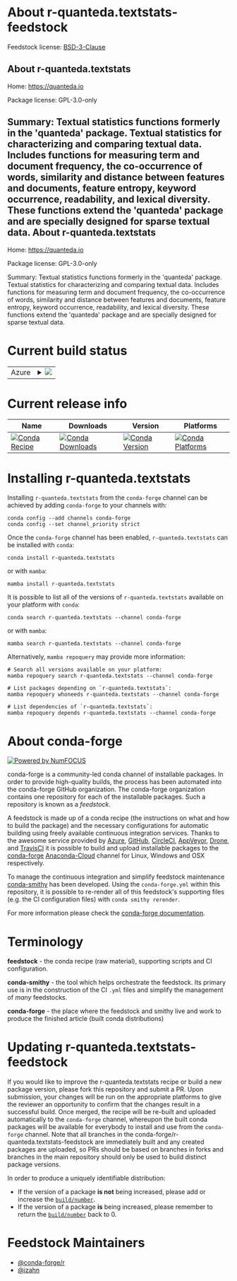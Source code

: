 About r-quanteda.textstats-feedstock
====================================

Feedstock license: [BSD-3-Clause](https://github.com/conda-forge/r-quanteda.textstats-feedstock/blob/main/LICENSE.txt)

About r-quanteda.textstats
--------------------------

Home: https://quanteda.io

Package license: GPL-3.0-only

Summary: Textual statistics functions formerly in the 'quanteda' package. Textual statistics for characterizing and comparing textual data. Includes functions for measuring term and document frequency, the co-occurrence of words, similarity and distance between features and documents, feature entropy, keyword occurrence, readability, and lexical diversity.  These functions extend the 'quanteda' package and are specially designed for sparse textual data.
About r-quanteda.textstats
--------------------------

Home: https://quanteda.io

Package license: GPL-3.0-only

Summary: Textual statistics functions formerly in the 'quanteda' package. Textual statistics for characterizing and comparing textual data. Includes functions for measuring term and document frequency, the co-occurrence of words, similarity and distance between features and documents, feature entropy, keyword occurrence, readability, and lexical diversity.  These functions extend the 'quanteda' package and are specially designed for sparse textual data.

Current build status
====================


<table>
    
  <tr>
    <td>Azure</td>
    <td>
      <details>
        <summary>
          <a href="https://dev.azure.com/conda-forge/feedstock-builds/_build/latest?definitionId=12646&branchName=main">
            <img src="https://dev.azure.com/conda-forge/feedstock-builds/_apis/build/status/r-quanteda.textstats-feedstock?branchName=main">
          </a>
        </summary>
        <table>
          <thead><tr><th>Variant</th><th>Status</th></tr></thead>
          <tbody><tr>
              <td>linux_64_r_base4.1</td>
              <td>
                <a href="https://dev.azure.com/conda-forge/feedstock-builds/_build/latest?definitionId=12646&branchName=main">
                  <img src="https://dev.azure.com/conda-forge/feedstock-builds/_apis/build/status/r-quanteda.textstats-feedstock?branchName=main&jobName=linux&configuration=linux%20linux_64_r_base4.1" alt="variant">
                </a>
              </td>
            </tr><tr>
              <td>linux_64_r_base4.2</td>
              <td>
                <a href="https://dev.azure.com/conda-forge/feedstock-builds/_build/latest?definitionId=12646&branchName=main">
                  <img src="https://dev.azure.com/conda-forge/feedstock-builds/_apis/build/status/r-quanteda.textstats-feedstock?branchName=main&jobName=linux&configuration=linux%20linux_64_r_base4.2" alt="variant">
                </a>
              </td>
            </tr><tr>
              <td>osx_64_r_base4.1</td>
              <td>
                <a href="https://dev.azure.com/conda-forge/feedstock-builds/_build/latest?definitionId=12646&branchName=main">
                  <img src="https://dev.azure.com/conda-forge/feedstock-builds/_apis/build/status/r-quanteda.textstats-feedstock?branchName=main&jobName=osx&configuration=osx%20osx_64_r_base4.1" alt="variant">
                </a>
              </td>
            </tr><tr>
              <td>osx_64_r_base4.2</td>
              <td>
                <a href="https://dev.azure.com/conda-forge/feedstock-builds/_build/latest?definitionId=12646&branchName=main">
                  <img src="https://dev.azure.com/conda-forge/feedstock-builds/_apis/build/status/r-quanteda.textstats-feedstock?branchName=main&jobName=osx&configuration=osx%20osx_64_r_base4.2" alt="variant">
                </a>
              </td>
            </tr><tr>
              <td>win_64</td>
              <td>
                <a href="https://dev.azure.com/conda-forge/feedstock-builds/_build/latest?definitionId=12646&branchName=main">
                  <img src="https://dev.azure.com/conda-forge/feedstock-builds/_apis/build/status/r-quanteda.textstats-feedstock?branchName=main&jobName=win&configuration=win%20win_64_" alt="variant">
                </a>
              </td>
            </tr>
          </tbody>
        </table>
      </details>
    </td>
  </tr>
</table>

Current release info
====================

| Name | Downloads | Version | Platforms |
| --- | --- | --- | --- |
| [![Conda Recipe](https://img.shields.io/badge/recipe-r--quanteda.textstats-green.svg)](https://anaconda.org/conda-forge/r-quanteda.textstats) | [![Conda Downloads](https://img.shields.io/conda/dn/conda-forge/r-quanteda.textstats.svg)](https://anaconda.org/conda-forge/r-quanteda.textstats) | [![Conda Version](https://img.shields.io/conda/vn/conda-forge/r-quanteda.textstats.svg)](https://anaconda.org/conda-forge/r-quanteda.textstats) | [![Conda Platforms](https://img.shields.io/conda/pn/conda-forge/r-quanteda.textstats.svg)](https://anaconda.org/conda-forge/r-quanteda.textstats) |

Installing r-quanteda.textstats
===============================

Installing `r-quanteda.textstats` from the `conda-forge` channel can be achieved by adding `conda-forge` to your channels with:

```
conda config --add channels conda-forge
conda config --set channel_priority strict
```

Once the `conda-forge` channel has been enabled, `r-quanteda.textstats` can be installed with `conda`:

```
conda install r-quanteda.textstats
```

or with `mamba`:

```
mamba install r-quanteda.textstats
```

It is possible to list all of the versions of `r-quanteda.textstats` available on your platform with `conda`:

```
conda search r-quanteda.textstats --channel conda-forge
```

or with `mamba`:

```
mamba search r-quanteda.textstats --channel conda-forge
```

Alternatively, `mamba repoquery` may provide more information:

```
# Search all versions available on your platform:
mamba repoquery search r-quanteda.textstats --channel conda-forge

# List packages depending on `r-quanteda.textstats`:
mamba repoquery whoneeds r-quanteda.textstats --channel conda-forge

# List dependencies of `r-quanteda.textstats`:
mamba repoquery depends r-quanteda.textstats --channel conda-forge
```


About conda-forge
=================

[![Powered by
NumFOCUS](https://img.shields.io/badge/powered%20by-NumFOCUS-orange.svg?style=flat&colorA=E1523D&colorB=007D8A)](https://numfocus.org)

conda-forge is a community-led conda channel of installable packages.
In order to provide high-quality builds, the process has been automated into the
conda-forge GitHub organization. The conda-forge organization contains one repository
for each of the installable packages. Such a repository is known as a *feedstock*.

A feedstock is made up of a conda recipe (the instructions on what and how to build
the package) and the necessary configurations for automatic building using freely
available continuous integration services. Thanks to the awesome service provided by
[Azure](https://azure.microsoft.com/en-us/services/devops/), [GitHub](https://github.com/),
[CircleCI](https://circleci.com/), [AppVeyor](https://www.appveyor.com/),
[Drone](https://cloud.drone.io/welcome), and [TravisCI](https://travis-ci.com/)
it is possible to build and upload installable packages to the
[conda-forge](https://anaconda.org/conda-forge) [Anaconda-Cloud](https://anaconda.org/)
channel for Linux, Windows and OSX respectively.

To manage the continuous integration and simplify feedstock maintenance
[conda-smithy](https://github.com/conda-forge/conda-smithy) has been developed.
Using the ``conda-forge.yml`` within this repository, it is possible to re-render all of
this feedstock's supporting files (e.g. the CI configuration files) with ``conda smithy rerender``.

For more information please check the [conda-forge documentation](https://conda-forge.org/docs/).

Terminology
===========

**feedstock** - the conda recipe (raw material), supporting scripts and CI configuration.

**conda-smithy** - the tool which helps orchestrate the feedstock.
                   Its primary use is in the construction of the CI ``.yml`` files
                   and simplify the management of *many* feedstocks.

**conda-forge** - the place where the feedstock and smithy live and work to
                  produce the finished article (built conda distributions)


Updating r-quanteda.textstats-feedstock
=======================================

If you would like to improve the r-quanteda.textstats recipe or build a new
package version, please fork this repository and submit a PR. Upon submission,
your changes will be run on the appropriate platforms to give the reviewer an
opportunity to confirm that the changes result in a successful build. Once
merged, the recipe will be re-built and uploaded automatically to the
`conda-forge` channel, whereupon the built conda packages will be available for
everybody to install and use from the `conda-forge` channel.
Note that all branches in the conda-forge/r-quanteda.textstats-feedstock are
immediately built and any created packages are uploaded, so PRs should be based
on branches in forks and branches in the main repository should only be used to
build distinct package versions.

In order to produce a uniquely identifiable distribution:
 * If the version of a package **is not** being increased, please add or increase
   the [``build/number``](https://docs.conda.io/projects/conda-build/en/latest/resources/define-metadata.html#build-number-and-string).
 * If the version of a package **is** being increased, please remember to return
   the [``build/number``](https://docs.conda.io/projects/conda-build/en/latest/resources/define-metadata.html#build-number-and-string)
   back to 0.

Feedstock Maintainers
=====================

* [@conda-forge/r](https://github.com/conda-forge/r/)
* [@izahn](https://github.com/izahn/)

